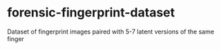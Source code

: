 # forensic-fingerprint-dataset
Dataset of fingerprint images paired with 5-7 latent versions of the same finger
